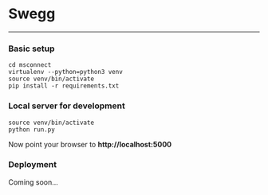 # Swegg

--------------------

### Basic setup
```{bash}
cd msconnect
virtualenv --python=python3 venv
source venv/bin/activate
pip install -r requirements.txt
```

### Local server for development
```{bash}
source venv/bin/activate
python run.py
```
Now point your browser to **http://localhost:5000**

### Deployment
Coming soon...
